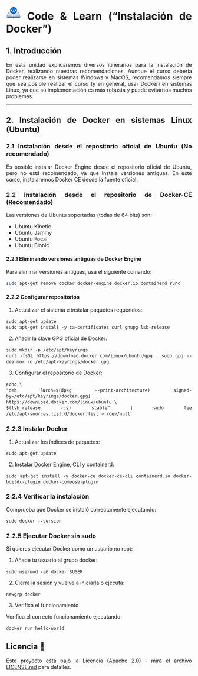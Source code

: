 <div align="justify">

# <img src=.../../../../../images/coding-book.png width="40"> Code & Learn (“Instalación de Docker”)

## 1. Introducción

En esta unidad explicaremos diversos itinerarios para la instalación de Docker, realizando nuestras recomendaciones. Aunque el curso debería poder realizarse en sistemas Windows y MacOS, recomendamos siempre que sea posible realizar el curso (y en general, usar Docker) en sistemas Linux, ya que su implementación es más robusta y puede evitarnos muchos problemas.

---

## 2. Instalación de Docker en sistemas Linux (Ubuntu)

### 2.1 Instalación desde el repositorio oficial de Ubuntu (No recomendado)

Es posible instalar Docker Engine desde el repositorio oficial de Ubuntu, pero no está recomendado, ya que instala versiones antiguas. En este curso, instalaremos Docker CE desde la fuente oficial.

### 2.2 Instalación desde el repositorio de Docker-CE (Recomendado)

Las versiones de Ubuntu soportadas (todas de 64 bits) son:

- Ubuntu Kinetic
- Ubuntu Jammy
- Ubuntu Focal
- Ubuntu Bionic

#### 2.2.1 Eliminando versiones antiguas de Docker Engine

Para eliminar versiones antiguas, usa el siguiente comando:

```bash
sudo apt-get remove docker docker-engine docker.io containerd runc
```

#### 2.2.2 Configurar repositorios

1. Actualizar el sistema e instalar paquetes requeridos:

```code
sudo apt-get update
sudo apt-get install -y ca-certificates curl gnupg lsb-release
```

2. Añadir la clave GPG oficial de Docker:

```code
sudo mkdir -p /etc/apt/keyrings
curl -fsSL https://download.docker.com/linux/ubuntu/gpg | sudo gpg --dearmor -o /etc/apt/keyrings/docker.gpg
```

3. Configurar el repositorio de Docker:

```code
echo \
"deb [arch=$(dpkg --print-architecture) signed-by=/etc/apt/keyrings/docker.gpg] https://download.docker.com/linux/ubuntu \
$(lsb_release -cs) stable" | sudo tee /etc/apt/sources.list.d/docker.list > /dev/null
```

### 2.2.3 Instalar Docker

1. Actualizar los índices de paquetes:
   
```code
sudo apt-get update
```

2. Instalar Docker Engine, CLI y containerd:

```code
sudo apt-get install -y docker-ce docker-ce-cli containerd.io docker-buildx-plugin docker-compose-plugin
```

### 2.2.4 Verificar la instalación

Comprueba que Docker se instaló correctamente ejecutando:

```code
sudo docker --version
```

### 2.2.5 Ejecutar Docker sin sudo

Si quieres ejecutar Docker como un usuario no root:

1. Añade tu usuario al grupo docker:

```code
sudo usermod -aG docker $USER
```

2. Cierra la sesión y vuelve a iniciarla o ejecuta:

```code
newgrp docker
```

3. Verifica el funcionamiento

Verifica el correcto funcionamiento ejecutando:

```code
docker run hello-world
```

## Licencia 📄

Este proyecto está bajo la Licencia (Apache 2.0) - mira el archivo [LICENSE.md](../../LICENSE) para detalles.

</div>